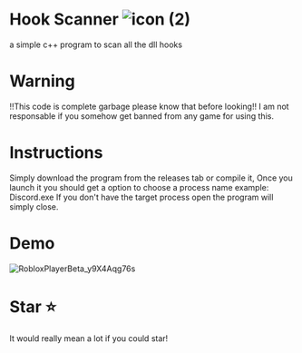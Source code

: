 # Hook Scanner ![icon (2)](https://github.com/GavinCoded/Roblox-Hook-Scanner/assets/105064040/b01cbef7-fe01-4250-a845-e83a869c1b9d)


a simple c++ program to scan all the dll hooks
# Warning
!!This code is complete garbage please know that before looking!!
I am not responsable if you somehow get banned from any game for using this.
# Instructions
Simply download the program from the releases tab or compile it, Once you launch it you should get a option to choose a process name example: Discord.exe
If you don't have the target process open the program will simply close.

# Demo
![RobloxPlayerBeta_y9X4Aqg76s](https://github.com/GavinCoded/Hook-Scanner/assets/105064040/2527b2e3-57a5-4c12-acd5-66e770c20671)


# Star ⭐️
It would really mean a lot if you could star!

